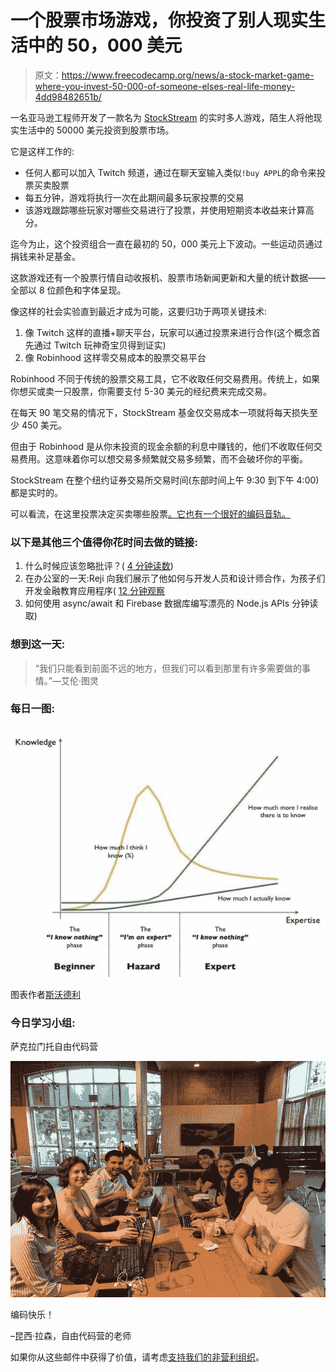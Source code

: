 # 一个股票市场游戏，你投资了别人现实生活中的 50，000 美元

> 原文：<https://www.freecodecamp.org/news/a-stock-market-game-where-you-invest-50-000-of-someone-elses-real-life-money-4dd98482651b/>

一名亚马逊工程师开发了一款名为 [StockStream](https://fcc.im/2tpeJus) 的实时多人游戏，陌生人将他现实生活中的 50000 美元投资到股票市场。

它是这样工作的:

*   任何人都可以加入 Twitch 频道，通过在聊天室输入类似`!buy APPL`的命令来投票买卖股票
*   每五分钟，游戏将执行一次在此期间最多玩家投票的交易
*   该游戏跟踪哪些玩家对哪些交易进行了投票，并使用短期资本收益来计算高分。

迄今为止，这个投资组合一直在最初的 50，000 美元上下波动。一些运动员通过捐钱来补足基金。

这款游戏还有一个股票行情自动收报机、股票市场新闻更新和大量的统计数据——全部以 8 位颜色和字体呈现。

像这样的社会实验直到最近才成为可能，这要归功于两项关键技术:

1.  像 Twitch 这样的直播+聊天平台，玩家可以通过投票来进行合作(这个概念首先通过 Twitch 玩神奇宝贝得到证实)
2.  像 Robinhood 这样零交易成本的股票交易平台

Robinhood 不同于传统的股票交易工具，它不收取任何交易费用。传统上，如果你想买或卖一只股票，你需要支付 5-30 美元的经纪费来完成交易。

在每天 90 笔交易的情况下，StockStream 基金仅交易成本一项就将每天损失至少 450 美元。

但由于 Robinhood 是从你未投资的现金余额的利息中赚钱的，他们不收取任何交易费用。这意味着你可以想交易多频繁就交易多频繁，而不会破坏你的平衡。

StockStream 在整个纽约证券交易所交易时间(东部时间上午 9:30 到下午 4:00)都是实时的。

可以看流，在这里投票决定买卖哪些股票[。它也有一个很好的编码音轨。](https://fcc.im/2tybyyW)

### 以下是其他三个值得你花时间去做的链接:

1.  什么时候应该忽略批评？( [4 分钟读数](https://fcc.im/2uyoLaZ))
2.  在办公室的一天:Reji 向我们展示了他如何与开发人员和设计师合作，为孩子们开发金融教育应用程序( [12 分钟观察](https://fcc.im/2sUEWxg)
3.  如何使用 async/await 和 Firebase 数据库编写漂亮的 Node.js APIs 分钟读取)

### 想到这一天:

> “我们只能看到前面不远的地方，但我们可以看到那里有许多需要做的事情。”—艾伦·图灵

### 每日一图:

![fpQ46VAc3VEYDsa-qtoSko5T629vi78Niz7C](img/5efd127c78ac50b7c3f8c505892e964e.png)

图表作者[斯沃德利](https://www.freecodecamp.org/news/a-stock-market-game-where-you-invest-50-000-of-someone-elses-real-life-money-4dd98482651b/undefined)

### 今日学习小组:

萨克拉门托自由代码营

![ZfbAGs3kFqLJUVewspVeCtMELMYsd038Yai0](img/251bb2c789f7162c3a2e1f5b67977b57.png)

编码快乐！

–昆西·拉森，自由代码营的老师

如果你从这些邮件中获得了价值，请考虑[支持我们的非营利组织](http://bit.ly/donate-to-fcc)。